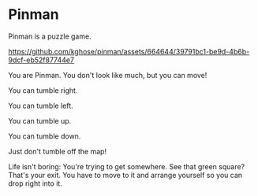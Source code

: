 # Pinman

Pinman is a puzzle game. 

https://github.com/kghose/pinman/assets/664644/39791bc1-be9d-4b6b-9dcf-eb52f87744e7

You are Pinman. You don't look like much, but you can move!

You can tumble right.

You can tumble left.

You can tumble up.

You can tumble down. 

Just don't tumble off the map!

Life isn't boring: You're trying to get somewhere.
See that green square? That's your exit. You have to move to it and
arrange yourself so you can drop right into it.
